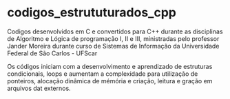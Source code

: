 # codigos_estrututurados_cpp

Codigos desenvolvidos em C e convertidos para C++ durante as disciplinas de Algoritmo e Lógica de programação I, II e III, 
ministradas pelo professor Jander Moreira durante curso de Sistemas de Informação da Universidade Federal de São Carlos - UFScar

Os códigos iniciam com a desenvolvimento e aprendizado de estruturas condicionais, loops e aumentam a complexidade para utilização de
ponteiros, alocação dinâmica de mémória e criação, leitura e gração em arquivos dat externos.



